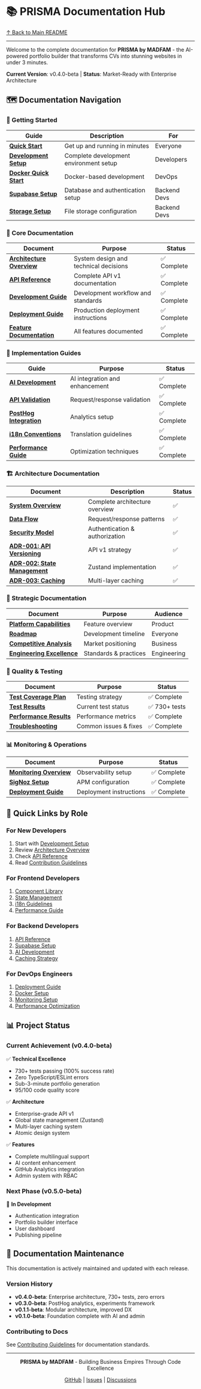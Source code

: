 # 📚 PRISMA Documentation Hub

[↑ Back to Main README](../README.md)

---

Welcome to the complete documentation for **PRISMA by MADFAM** - the AI-powered portfolio builder that transforms CVs into stunning websites in under 3 minutes.

**Current Version**: v0.4.0-beta | **Status**: Market-Ready with Enterprise Architecture

## 🗺️ Documentation Navigation

### 🚀 Getting Started

| Guide | Description | For |
|-------|-------------|-----|
| [**Quick Start**](../README.md#-quick-start) | Get up and running in minutes | Everyone |
| [**Development Setup**](./DEVELOPMENT.md) | Complete development environment setup | Developers |
| [**Docker Quick Start**](./guides/docker-quickstart.md) | Docker-based development | DevOps |
| [**Supabase Setup**](./SUPABASE_SETUP.md) | Database and authentication setup | Backend Devs |
| [**Storage Setup**](./STORAGE_SETUP.md) | File storage configuration | Backend Devs |

### 📖 Core Documentation

| Document | Purpose | Status |
|----------|---------|---------|
| [**Architecture Overview**](./architecture/) | System design and technical decisions | ✅ Complete |
| [**API Reference**](./API_REFERENCE.md) | Complete API v1 documentation | ✅ Complete |
| [**Development Guide**](./DEVELOPMENT.md) | Development workflow and standards | ✅ Complete |
| [**Deployment Guide**](./DEPLOYMENT.md) | Production deployment instructions | ✅ Complete |
| [**Feature Documentation**](./COMPREHENSIVE_FEATURE_DOCUMENTATION.md) | All features documented | ✅ Complete |

### 🔧 Implementation Guides

| Guide | Purpose | Status |
|-------|---------|---------|
| [**AI Development**](./AI_DEVELOPMENT_GUIDE.md) | AI integration and enhancement | ✅ Complete |
| [**API Validation**](./API_VALIDATION_GUIDE.md) | Request/response validation | ✅ Complete |
| [**PostHog Integration**](./POSTHOG_INTEGRATION.md) | Analytics setup | ✅ Complete |
| [**i18n Conventions**](./i18n/naming-conventions.md) | Translation guidelines | ✅ Complete |
| [**Performance Guide**](./guides/performance-optimization.md) | Optimization techniques | ✅ Complete |

### 🏗️ Architecture Documentation

| Document | Description | Status |
|----------|-------------|---------|
| [**System Overview**](./architecture/system-overview.md) | Complete architecture overview | ✅ |
| [**Data Flow**](./architecture/data-flow.md) | Request/response patterns | ✅ |
| [**Security Model**](./architecture/security.md) | Authentication & authorization | ✅ |
| [**ADR-001: API Versioning**](./architecture/adr-001-api-versioning.md) | API v1 strategy | ✅ |
| [**ADR-002: State Management**](./architecture/adr-002-state-management.md) | Zustand implementation | ✅ |
| [**ADR-003: Caching**](./architecture/adr-003-caching-strategy.md) | Multi-layer caching | ✅ |

### 🎯 Strategic Documentation

| Document | Purpose | Audience |
|----------|---------|----------|
| [**Platform Capabilities**](./PLATFORM_CAPABILITIES.md) | Feature overview | Product |
| [**Roadmap**](./ROADMAP.md) | Development timeline | Everyone |
| [**Competitive Analysis**](./COMPETITIVE_ANALYSIS_2025.md) | Market positioning | Business |
| [**Engineering Excellence**](./ENGINEERING_EXCELLENCE.md) | Standards & practices | Engineering |

### 🧪 Quality & Testing

| Document | Purpose | Status |
|----------|---------|---------|
| [**Test Coverage Plan**](./TEST_COVERAGE_PLAN.md) | Testing strategy | ✅ Complete |
| [**Test Results**](./TEST_RESULTS.md) | Current test status | ✅ 730+ tests |
| [**Performance Results**](./metrics/performance-results.md) | Performance metrics | ✅ Complete |
| [**Troubleshooting**](./TROUBLESHOOTING.md) | Common issues & fixes | ✅ Complete |

### 📊 Monitoring & Operations

| Document | Purpose | Status |
|----------|---------|---------|
| [**Monitoring Overview**](./monitoring/) | Observability setup | ✅ Complete |
| [**SigNoz Setup**](./monitoring/signoz-setup.md) | APM configuration | ✅ Complete |
| [**Deployment Guide**](./DEPLOYMENT_GUIDE.md) | Deployment instructions | ✅ Complete |

## 🎯 Quick Links by Role

### For New Developers
1. Start with [Development Setup](./DEVELOPMENT.md)
2. Review [Architecture Overview](./architecture/)
3. Check [API Reference](./API_REFERENCE.md)
4. Read [Contribution Guidelines](../CONTRIBUTING.md)

### For Frontend Developers
1. [Component Library](./components/shared-components.md)
2. [State Management](./architecture/adr-002-state-management.md)
3. [i18n Guidelines](./i18n/naming-conventions.md)
4. [Performance Guide](./guides/performance-optimization.md)

### For Backend Developers
1. [API Reference](./API_REFERENCE.md)
2. [Supabase Setup](./SUPABASE_SETUP.md)
3. [AI Development](./AI_DEVELOPMENT_GUIDE.md)
4. [Caching Strategy](./architecture/adr-003-caching-strategy.md)

### For DevOps Engineers
1. [Deployment Guide](./DEPLOYMENT.md)
2. [Docker Setup](./guides/docker-quickstart.md)
3. [Monitoring Setup](./monitoring/)
4. [Performance Optimization](./guides/performance-optimization.md)

## 📊 Project Status

### Current Achievement (v0.4.0-beta)

✅ **Technical Excellence**
- 730+ tests passing (100% success rate)
- Zero TypeScript/ESLint errors
- Sub-3-minute portfolio generation
- 95/100 code quality score

✅ **Architecture**
- Enterprise-grade API v1
- Global state management (Zustand)
- Multi-layer caching system
- Atomic design system

✅ **Features**
- Complete multilingual support
- AI content enhancement
- GitHub Analytics integration
- Admin system with RBAC

### Next Phase (v0.5.0-beta)

🚧 **In Development**
- Authentication integration
- Portfolio builder interface
- User dashboard
- Publishing pipeline

## 🔄 Documentation Maintenance

This documentation is actively maintained and updated with each release.

### Version History
- **v0.4.0-beta**: Enterprise architecture, 730+ tests, zero errors
- **v0.3.0-beta**: PostHog analytics, experiments framework
- **v0.1.1-beta**: Modular architecture, improved DX
- **v0.1.0-beta**: Foundation complete with AI and admin

### Contributing to Docs
See [Contributing Guidelines](../CONTRIBUTING.md) for documentation standards.

---

<div align="center">

**PRISMA by MADFAM** - Building Business Empires Through Code Excellence

[GitHub](https://github.com/aldoruizluna/ai-portfolio-builder) | [Issues](https://github.com/aldoruizluna/ai-portfolio-builder/issues) | [Discussions](https://github.com/aldoruizluna/ai-portfolio-builder/discussions)

</div>